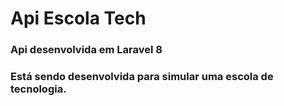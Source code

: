 # Api Escola Tech

### Api desenvolvida em Laravel 8

### Está sendo desenvolvida para simular uma escola de tecnologia.

